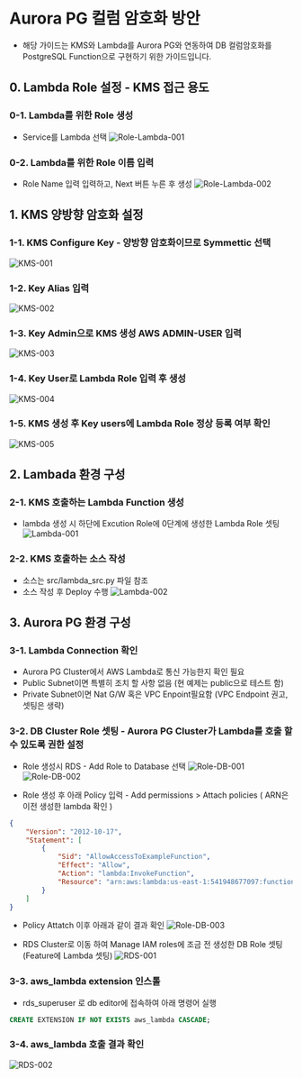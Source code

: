 # Aurora PG 컬럼 암호화 방안
- 해당 가이드는 KMS와 Lambda를 Aurora PG와 연동하여 DB 컬럼암호화를 PostgreSQL Function으로 구현하기 위한 가이드입니다.

## 0. Lambda Role 설정 - KMS 접근 용도
### 0-1. Lambda를 위한 Role 생성
- Service를 Lambda 선택
![Role-Lambda-001](images/Role-Lambda-001.png)

### 0-2. Lambda를 위한 Role 이름 입력 
- Role Name 입력 입력하고, Next 버튼 누른 후 생성
![Role-Lambda-002](images/Role-Lambda-002.png)

## 1. KMS 양방향 암호화 설정
### 1-1. KMS Configure Key - 양방향 암호화이므로 Symmettic 선택
![KMS-001](images/KMS-001.png)

### 1-2. Key Alias 입력
![KMS-002](images/KMS-002.png)

### 1-3. Key Admin으로 KMS 생성 AWS ADMIN-USER 입력 
![KMS-003](images/KMS-003.png)

### 1-4. Key User로 Lambda Role 입력 후 생성
![KMS-004](images/KMS-004.png)

### 1-5. KMS 생성 후 Key users에 Lambda Role 정상 등록 여부 확인
![KMS-005](images/KMS-005.png)

## 2. Lambada 환경 구성
### 2-1. KMS 호출하는 Lambda Function 생성
- lambda 생성 시 하단에 Excution Role에 0단계에 생성한 Lambda Role 셋팅
![Lambda-001](images/Lambda-001.png)

### 2-2. KMS 호출하는 소스 작성
- 소스는 src/lambda_src.py 파일 참조
- 소스 작성 후 Deploy 수행
![Lambda-002](images/Lambda-002.png)

## 3. Aurora PG 환경 구성
### 3-1. Lambda Connection 확인
- Aurora PG Cluster에서 AWS Lambda로 통신 가능한지 확인 필요
- Public Subnet이면 특별히 조치 할 사항 없음 (현 예제는 public으로 테스트 함)
- Private Subnet이면 Nat G/W 혹은 VPC Enpoint필요함 (VPC Endpoint 권고, 셋팅은 생략)

### 3-2. DB Cluster Role 셋팅 - Aurora PG Cluster가 Lambda를 호출 할 수 있도록 권한 설정

- Role 생성시 RDS - Add Role to Database 선택
![Role-DB-001](images/Role-DB-001.png)
![Role-DB-002](images/Role-DB-002.png)

- Role 생성 후 아래 Policy 입력 - Add permissions > Attach policies ( ARN은 이전 생성한 lambda 확인 ) 
```json
{
    "Version": "2012-10-17",
    "Statement": [
        {
            "Sid": "AllowAccessToExampleFunction",
            "Effect": "Allow",
            "Action": "lambda:InvokeFunction",
            "Resource": "arn:aws:lambda:us-east-1:541948677097:function:Auroa-Column-Encryption-Lambda"
        }
    ]
}
```
- Policy Attatch 이후 아래과 같이 결과 확인
![Role-DB-003](images/Role-DB-003.png)

- RDS Cluster로 이동 하여 Manage IAM roles에 조금 전 생성한 DB Role 셋팅 (Feature에 Lambda 셋팅)
![RDS-001](images/RDS-001.png)

### 3-3. aws_lambda extension 인스톨
- rds_superuser 로 db editor에 접속하여 아래 명령어 실행

```sql
CREATE EXTENSION IF NOT EXISTS aws_lambda CASCADE;
```

### 3-4. aws_lambda 호출 결과 확인
![RDS-002](images/RDS-002.png)

